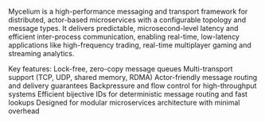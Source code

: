 Mycelium is a high-performance messaging and transport framework for distributed, actor-based microservices with a configurable topology and message types. It delivers predictable, microsecond-level latency and efficient inter-process communication, enabling real-time, low-latency applications like high-frequency trading, real-time multiplayer gaming and streaming analytics.

Key features:
  Lock-free, zero-copy message queues
  Multi-transport support (TCP, UDP, shared memory, RDMA)
  Actor-friendly message routing and delivery guarantees
  Backpressure and flow control for high-throughput systems
  Efficient bijective IDs for deterministic message routing and fast lookups
  Designed for modular microservices architecture with minimal overhead
